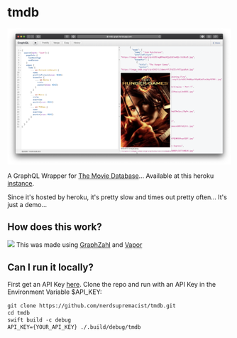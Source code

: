 # tmdb

![](screenshot.png)

A GraphQL Wrapper for [The Movie Database](https://www.themoviedb.org)...
Available at this heroku [instance](https://tmdb-graph.herokuapp.com).

Since it's hosted by heroku, it's pretty slow and times out pretty often... It's just a demo...

## How does this work?

![](https://github.com/nerdsupremacist/GraphZahl/raw/master/logo.png)
This was made using [GraphZahl](https://github.com/nerdsupremacist/GraphZahl) and [Vapor](https://vapor.codes)

## Can I run it locally?

First get an API Key [here](https://www.themoviedb.org/documentation/api).
Clone the repo and run with an API Key in the Environment Variable $API_KEY:

```
git clone https://github.com/nerdsupremacist/tmdb.git
cd tmdb
swift build -c debug
API_KEY={YOUR_API_KEY} ./.build/debug/tmdb
```

